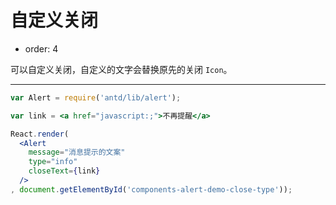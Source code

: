 # 自定义关闭

- order: 4

可以自定义关闭，自定义的文字会替换原先的关闭 `Icon`。

---

````jsx
var Alert = require('antd/lib/alert');

var link = <a href="javascript:;">不再提醒</a>

React.render(
  <Alert
    message="消息提示的文案"
    type="info"
    closeText={link}
  />
, document.getElementById('components-alert-demo-close-type'));
````

